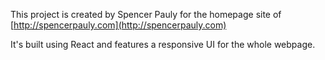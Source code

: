 This project is created by Spencer Pauly for the homepage site of [http://spencerpauly.com](http://spencerpauly.com)

It's built using React and features a responsive UI for the whole webpage.

